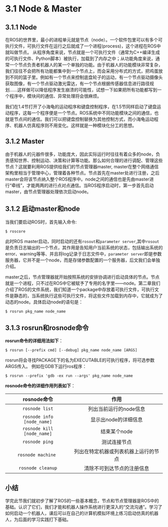 # 3.1 Node & Master

## 3.1.1 Node
在ROS的世界里，最小的进程单元就是节点（node）。一个软件包里可以有多个可执行文件，可执行文件在运行之后就成了一个进程(process)，这个进程在ROS中就叫做节点。
从程序角度来说，节点就是一个可执行文件（通常为C++编译生成的可执行文件、Python脚本）被执行，加载到了内存之中；从功能角度来说，通常一个节点负责者机器人的某一个单独的功能。由于机器人的功能模块非常复杂，我们往往不会把所有功能都集中到一个节点上，而会采用分布式的方式，把鸡蛋放到不同的篮子里。例如有一个节点来控制底盘轮子的运动，有一个节点驱动摄像头获取图像，有一个节点驱动激光雷达，有一个节点根据传感器信息进行路径规划……这样做可以降低程序发生崩溃的可能性，试想一下如果把所有功能都写到一个程序中，模块间的通信、异常处理将会很麻烦。

我们在1.4节打开了小海龟的运动程序和键盘控制程序，在1.5节同样启动了键盘运动程序，这每一个程序便是一个节点。ROS系统中不同功能模块之间的通信，也就是节点间的通信。我们可以把键盘控制替换为其他控制方式，而小海龟运动程序、机器人仿真程序则不用变化。这样就是一种模块化分工的思想。

## 3.1.2 Master
由于机器人的元器件很多，功能庞大，因此实际运行时往往有着众多的node，负责感知世界、控制运动、决策和计算等功能。那么如何合理的进行调配、管理这些节点？这就要利用ROS提供给我们的节点管理器master, master在整个网络通信架构里相当于管理中心，管理着各种节点。节点首先在master处进行注册，之后master会将该节点纳入整个ROS程序中。node之间的通信也是先由master进行“牵线”，才能两两的进行点对点通信。当ROS程序启动时，第一步首先启动master，由节点管理器处理依次启动node。

## 3.1.2 启动master和node

当我们要启动ROS时，首先输入命令:

	$ roscore

此时ROS master启动，同时启动的还有`rosout`和`parameter server`,其中`rosout`是负责日志输出的一个节点，其作用是告知用户当前系统的状态，包括输出系统的error、warning等等、并且将log记录于日志文件中，`parameter server`即是参数服务器，它并不是一个node，而是存储参数配置的一个服务器，后文我们会单独介绍。
	
	
master之后，节点管理器就开始按照系统的安排协调进行启动具体的节点。节点就是一个进程，只不过在ROS中它被赋予了专用的名字里——node。第二章我们介绍了ROS的文件系统，我们知道一个package中存放着可执行文件，可执行文件是静态的，当系统执行这些可执行文件，将这些文件加载到内存中，它就成为了动态的node。具体启动node的语句是：

	$ rosrun pkg_name node_name

## 3.1.3 rosrun和rosnode命令
**rosrun命令的详细用法如下**：

	$ rosrun [--prefix cmd] [--debug] pkg_name node_name [ARGS]

rosrun将会寻找PACKAGE下的名为EXECUTABLE的可执行程序，将可选参数ARGS传入。
例如在GDB下运行ros程序：

	$ rosrun --prefix 'gdb -ex run --args' pkg_name node_name


**rosnode命令的详细作用列表如下**：


|    rosnode命令    | 作用 |
| :------:   | :------:           |
| `rosnode list`               |   列出当前运行的node信息 |
| `rosnode info [node_name]`   |  显示出node的详细信息  |
| `rosnode kill [node_name]`   |  结束某个node |
| `rosnode ping`    |   测试连接节点 |
| `rosnode machine `     |  列出在特定机器或列表机器上运行的节点 |
| `rosnode cleanup`| 清除不可到达节点的注册信息|



## 小结
学完此节我们就初步了解了ROS的一些基本概念，节点和节点管理器是ROS中的基础。认识了它们，我们才能和机器人操作系统进行更深入的“交流沟通”。学习了如何启动一个机器人，课后可以在自己的计算机模拟环境上练习启动仿真的机器人，为后面的学习实践打下基础。

